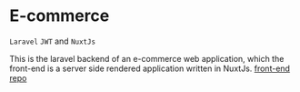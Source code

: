 # E-commerce
`Laravel`  `JWT`  and `NuxtJs`

This is the laravel backend of an e-commerce web application, which the front-end is a server side rendered application written in NuxtJs. [ front-end repo](https://github.com/dieume-n/e-commerce-client)

